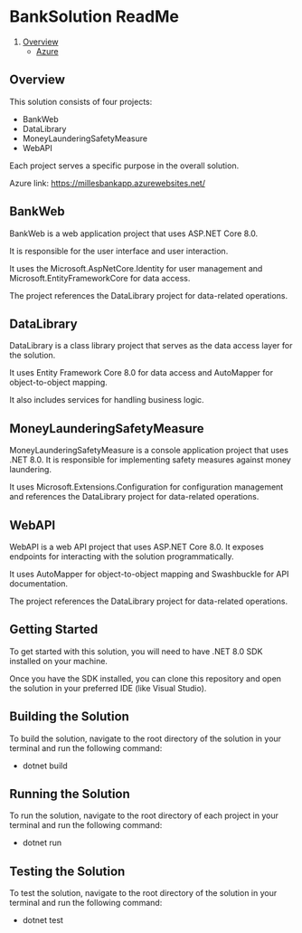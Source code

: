 # BankSolution ReadMe

1. [Overview](#introduction)
   - [Azure](#azure)


## Overview
This solution consists of four projects: 
* BankWeb
* DataLibrary
* MoneyLaunderingSafetyMeasure
* WebAPI

Each project serves a specific purpose in the overall solution.

Azure link:
https://millesbankapp.azurewebsites.net/

## BankWeb
BankWeb is a web application project that uses ASP.NET Core 8.0. 

It is responsible for the user interface and user interaction. 

It uses the Microsoft.AspNetCore.Identity for user management and Microsoft.EntityFrameworkCore for data access. 

The project references the DataLibrary project for data-related operations.

## DataLibrary
DataLibrary is a class library project that serves as the data access layer for the solution. 

It uses Entity Framework Core 8.0 for data access and AutoMapper for object-to-object mapping. 

It also includes services for handling business logic.

## MoneyLaunderingSafetyMeasure
MoneyLaunderingSafetyMeasure is a console application project that uses .NET 8.0. It is responsible for implementing safety measures against money laundering. 

It uses Microsoft.Extensions.Configuration for configuration management and references the DataLibrary project for data-related operations.

## WebAPI
WebAPI is a web API project that uses ASP.NET Core 8.0. It exposes endpoints for interacting with the solution programmatically. 

It uses AutoMapper for object-to-object mapping and Swashbuckle for API documentation. 

The project references the DataLibrary project for data-related operations.

## Getting Started
To get started with this solution, you will need to have .NET 8.0 SDK installed on your machine. 

Once you have the SDK installed, you can clone this repository and open the solution in your preferred IDE (like Visual Studio).

## Building the Solution
To build the solution, navigate to the root directory of the solution in your terminal and run the following command:
* dotnet build

## Running the Solution
To run the solution, navigate to the root directory of each project in your terminal and run the following command:
* dotnet run

## Testing the Solution
To test the solution, navigate to the root directory of the solution in your terminal and run the following command:
* dotnet test
